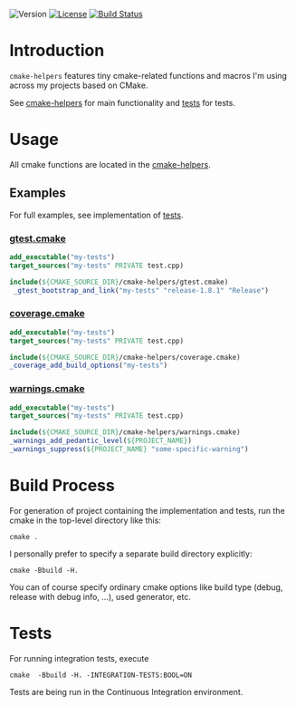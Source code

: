 ![Version](https://img.shields.io/badge/version-1.0.0-green.svg)
[![License](https://img.shields.io/badge/license-MIT_License-green.svg?style=flat)](LICENSE)
[![Build Status](https://travis-ci.org/karel-burda/cmake-helpers.svg?branch=master)](https://travis-ci.org/karel-burda/cmake-helpers)

# Introduction
`cmake-helpers` features tiny cmake-related functions and macros I'm using across my projects based on CMake.

See [cmake-helpers](cmake-helpers) for main functionality and [tests](tests) for tests.

# Usage
All cmake functions are located in the [cmake-helpers](cmake-helpers).

## Examples
For full examples, see implementation of [tests](tests/integration).

### [gtest.cmake](cmake-helpers/gtest.cmake)
```cmake
add_executable("my-tests")
target_sources("my-tests" PRIVATE test.cpp)

include(${CMAKE_SOURCE_DIR}/cmake-helpers/gtest.cmake)
 _gtest_bootstrap_and_link("my-tests" "release-1.8.1" "Release")
```

### [coverage.cmake](cmake-helpers/coverage.cmake)
```cmake
add_executable("my-tests")
target_sources("my-tests" PRIVATE test.cpp)

include(${CMAKE_SOURCE_DIR}/cmake-helpers/coverage.cmake)
_coverage_add_build_options("my-tests")
```

### [warnings.cmake](cmake-helpers/warnings.cmake)
```cmake
add_executable("my-tests")
target_sources("my-tests" PRIVATE test.cpp)

include(${CMAKE_SOURCE_DIR}/cmake-helpers/warnings.cmake)
_warnings_add_pedantic_level(${PROJECT_NAME})
_warnings_suppress(${PROJECT_NAME} "some-specific-warning")
```

# Build Process
For generation of project containing the implementation and tests, run the cmake in the top-level directory like this:

`cmake .`

I personally prefer to specify a separate build directory explicitly:

`cmake -Bbuild -H.`

You can of course specify ordinary cmake options like build type (debug, release with debug info, ...), used generator, etc.

# Tests
For running integration tests, execute

`cmake  -Bbuild -H. -INTEGRATION-TESTS:BOOL=ON`

Tests are being run in the Continuous Integration environment.
